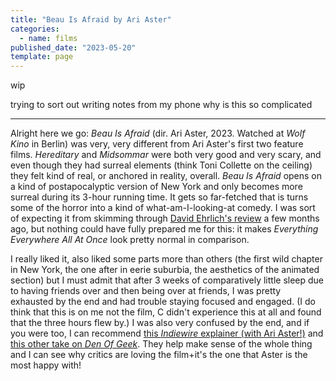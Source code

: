 ```yaml
---
title: "Beau Is Afraid by Ari Aster"
categories:
  - name: films
published_date: "2023-05-20"
template: page
---
```


wip

trying to sort out writing notes from my phone why is this so complicated

---

Alright here we go: _Beau Is Afraid_ (dir. Ari Aster, 2023. Watched at _Wolf Kino_ in Berlin) was very, very different from Ari Aster's first two feature films. _Hereditary_ and _Midsommar_ were both very good and very scary, and even though they had surreal elements (think Toni Collette on the ceiling) they felt kind of real, or anchored in reality, overall. _Beau Is Afraid_ opens on a kind of postapocalyptic version of New York and only becomes more surreal during its 3-hour running time. It gets so far-fetched that is turns some of the horror into a kind of what-am-I-looking-at comedy. I was sort of expecting it from skimming through [David Ehrlich's review](https://www.indiewire.com/criticism/movies/beau-is-afraid-review-ari-aster-1234827032/) a few months ago, but nothing could have fully prepared me for this: it makes _Everything Everywhere All At Once_ look pretty normal in comparison.

I really liked it, also liked some parts more than others (the first wild chapter in New York, the one after in eerie suburbia, the aesthetics of the animated section) but I must admit that after 3 weeks of comparatively little sleep due to having friends over and then being over at friends, I was pretty exhausted by the end and had trouble staying focused and engaged. (I do think that this is on me not the film, C didn't experience this at all and found that the three hours flew by.) I was also very confused by the end, and if you were too, I can recommend [this _Indiewire_ explainer (with Ari Aster!)](https://www.indiewire.com/features/general/beau-is-afraid-explained-ari-aster-1234827874/) and [this other take on _Den Of Geek_](https://www.denofgeek.com/movies/beau-is-afraid-ending-explained-what-the-movie-means/). They help make sense of the whole thing and I can see why critics are loving the film+it's the one that Aster is the most happy with!
